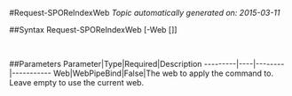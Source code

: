 #Request-SPOReIndexWeb
*Topic automatically generated on: 2015-03-11*


##Syntax
    Request-SPOReIndexWeb [-Web [<WebPipeBind>]]

&nbsp;

##Parameters
Parameter|Type|Required|Description
---------|----|--------|-----------
Web|WebPipeBind|False|The web to apply the command to. Leave empty to use the current web.
